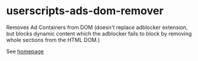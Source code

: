 # userscripts-ads-dom-remover
Removes Ad Containers from DOM (doesn't replace adblocker extension, but blocks dynamic content which the adblocker fails to block by removing whole sections from the HTML DOM.)

See [homepage](https://greasyfork.org/en/scripts/18491-ads-dom-remover)
